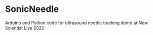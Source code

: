 # SonicNeedle
Arduino and Python code for ultrasound needle tracking demo at New Scientist Live 2022
